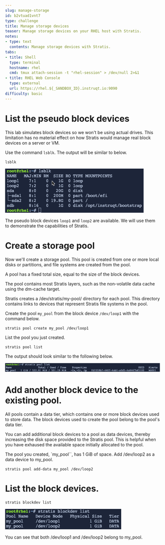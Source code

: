 ```yaml
---
slug: manage-storage
id: b2vtuad1vnt7
type: challenge
title: Manage storage devices
teaser: Manage storage devices on your RHEL host with Stratis.
notes:
- type: text
  contents: Manage storage devices with Stratis.
tabs:
- title: Shell
  type: terminal
  hostname: rhel
  cmd: tmux attach-session -t "rhel-session" > /dev/null 2>&1
- title: RHEL Web Console
  type: external
  url: https://rhel.${_SANDBOX_ID}.instruqt.io:9090
difficulty: basic
---
```

List the pseudo block devices
=============================

This lab simulates block devices so we won't be using actual drives. This limitation has no material effect on how Stratis would manage real block devices on a server or VM.

Use the command `lsblk`. The output will be similar to below.

```
lsblk
```

![lsblk](../assets/lsblk.png)

The pseudo block devices `loop1` and `loop2` are available. We will use them to demonstrate the capabilities of Stratis.

Create a storage pool
=====================

Now we'll create a storage pool. This pool is created from one or more local disks or partitions, and file systems are created from the pool.

A pool has a fixed total size, equal to the size of the block devices.

The pool contains most Stratis layers, such as the non-volatile data cache using the dm-cache target.

Stratis creates a /dev/stratis/my-pool/ directory for each pool. This directory contains links to devices that represent Stratis file systems in the pool.

Create the pool `my_pool` from the block device `/dev/loop1` with the command below.

```
stratis pool create my_pool /dev/loop1
```

List the pool you just created.

```
stratis pool list
```

The output should look similar to the following below.

![pool output](../assets/pooloutput.png)

Add another block device to the existing pool.
==============================================

All pools contain a data tier, which contains one or more block devices used to store data. The block devices used to create the pool belong to the pool's data tier.

You can add additional block devices to a pool as data devices, thereby increasing the disk space provided to the Stratis pool. This is helpful when you have exhaused the available space initially allocated to the pool.

The pool you created, `my_pool``, has 1 GiB of space. Add /dev/loop2 as a data device to my_pool.

```
stratis pool add-data my_pool /dev/loop2
```

List the block devices.
=======================

```
stratis blockdev list
```

![list blockdev](../assets/blkdevlist.png)

You can see that both /dev/loop1 and /dev/loop2 belong to my_pool.
